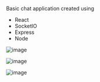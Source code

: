 Basic chat application created using 
  - React
  - SocketIO
  - Express
  - Node


![image](https://github.com/user-attachments/assets/fa5cdaaa-016d-472c-b11d-dcf68bc3cc3a)


![image](https://github.com/user-attachments/assets/325c4576-8837-4d3a-9c31-8889dadfa487)


![image](https://github.com/user-attachments/assets/3277ac68-c19b-417e-bd1b-994c2bd41314)
